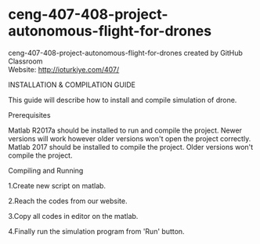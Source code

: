 # ceng-407-408-project-autonomous-flight-for-drones
ceng-407-408-project-autonomous-flight-for-drones created by GitHub Classroom  
Website: http://ioturkiye.com/407/



INSTALLATION & COMPILATION GUIDE  

This guide will describe how to install and compile simulation of drone.  

Prerequisites   

Matlab R2017a should be installed to run and compile the project. Newer versions will work however older versions won't open the project correctly.
Matlab 2017 should be installed to compile the project. Older versions won't compile the project. 

Compiling and Running  

1.Create new script on matlab.  

2.Reach the codes from our website.  

3.Copy all codes in editor on the matlab.  

4.Finally run the simulation program from 'Run' button.  



